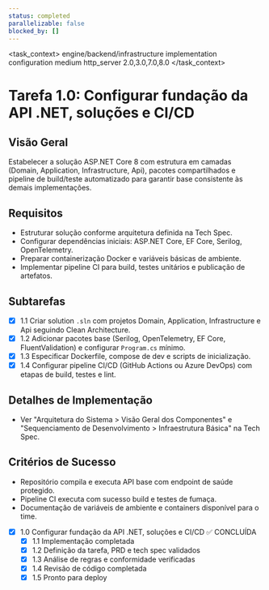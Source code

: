 ```yaml
---
status: completed
parallelizable: false
blocked_by: []
---
```


<task_context>
<domain>engine/backend/infrastructure</domain>
<type>implementation</type>
<scope>configuration</scope>
<complexity>medium</complexity>
<dependencies>http_server</dependencies>
<unblocks>2.0,3.0,7.0,8.0</unblocks>
</task_context>

# Tarefa 1.0: Configurar fundação da API .NET, soluções e CI/CD

## Visão Geral
Estabelecer a solução ASP.NET Core 8 com estrutura em camadas (Domain, Application, Infrastructure, Api), pacotes compartilhados e pipeline de build/teste automatizado para garantir base consistente às demais implementações.

## Requisitos
- Estruturar solução conforme arquitetura definida na Tech Spec.
- Configurar dependências iniciais: ASP.NET Core, EF Core, Serilog, OpenTelemetry.
- Preparar containerização Docker e variáveis básicas de ambiente.
- Implementar pipeline CI para build, testes unitários e publicação de artefatos.

## Subtarefas
- [x] 1.1 Criar solution `.sln` com projetos Domain, Application, Infrastructure e Api seguindo Clean Architecture.
- [x] 1.2 Adicionar pacotes base (Serilog, OpenTelemetry, EF Core, FluentValidation) e configurar `Program.cs` mínimo.
- [x] 1.3 Especificar Dockerfile, compose de dev e scripts de inicialização.
- [x] 1.4 Configurar pipeline CI/CD (GitHub Actions ou Azure DevOps) com etapas de build, testes e lint.

## Detalhes de Implementação
- Ver "Arquitetura do Sistema > Visão Geral dos Componentes" e "Sequenciamento de Desenvolvimento > Infraestrutura Básica" na Tech Spec.

## Critérios de Sucesso
- Repositório compila e executa API base com endpoint de saúde protegido.
- Pipeline CI executa com sucesso build e testes de fumaça.
- Documentação de variáveis de ambiente e containers disponível para o time.

- [x] 1.0 Configurar fundação da API .NET, soluções e CI/CD ✅ CONCLUÍDA
  - [x] 1.1 Implementação completada
  - [x] 1.2 Definição da tarefa, PRD e tech spec validados
  - [x] 1.3 Análise de regras e conformidade verificadas
  - [x] 1.4 Revisão de código completada
  - [x] 1.5 Pronto para deploy

